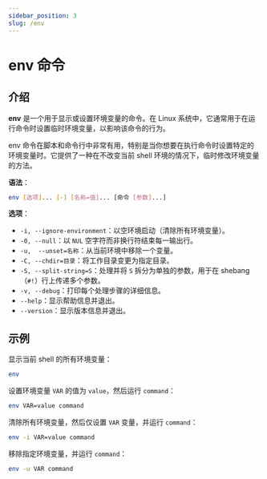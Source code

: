 ```yaml
---
sidebar_position: 3
slug: /env
---
```


# env 命令



## 介绍

**env** 是一个用于显示或设置环境变量的命令。在 Linux 系统中，它通常用于在运行命令时设置临时环境变量，以影响该命令的行为。

env 命令在脚本和命令行中非常有用，特别是当你想要在执行命令时设置特定的环境变量时。它提供了一种在不改变当前 shell 环境的情况下，临时修改环境变量的方法。

**语法**：

```bash
env [选项]... [-] [名称=值]... [命令 [参数]...]
```

**选项**：

- `-i, --ignore-environment`：以空环境启动（清除所有环境变量）。
- `-0, --null`：以 `NUL` 空字符而非换行符结束每一输出行。
- `-u,  --unset=名称`：从当前环境中移除一个变量。
- `-C, --chdir=目录`：将工作目录变更为指定目录。
- `-S, --split-string=S`：处理并将 `S` 拆分为单独的参数，用于在 shebang（`#!`）行上传递多个参数。
- `-v, --debug`：打印每个处理步骤的详细信息。
- `--help`：显示帮助信息并退出。
- `--version`：显示版本信息并退出。



## 示例

显示当前 shell 的所有环境变量：

```bash
env
```

设置环境变量 `VAR` 的值为 `value`，然后运行 `command`：

```bash
env VAR=value command
```

清除所有环境变量，然后仅设置 `VAR` 变量，并运行 `command`：

```bash
env -i VAR=value command
```

移除指定环境变量，并运行 `command`：

```bash
env -u VAR command
```

